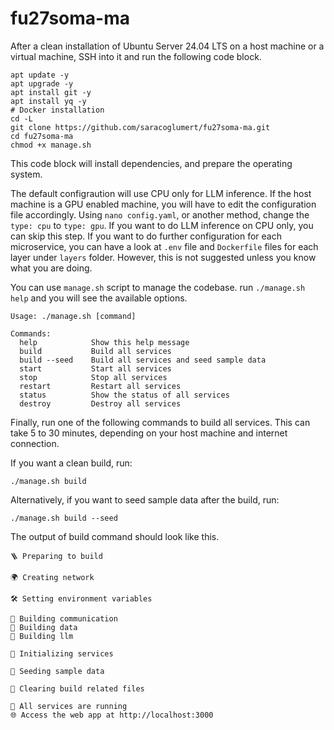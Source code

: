 # fu27soma-ma

After a clean installation of Ubuntu Server 24.04 LTS on a host machine or a virtual machine, SSH into it and run the following code block.

```
apt update -y
apt upgrade -y
apt install git -y
apt install yq -y
# Docker installation
cd -L
git clone https://github.com/saracoglumert/fu27soma-ma.git
cd fu27soma-ma
chmod +x manage.sh
```

This code block will install dependencies, and prepare the operating system. 

The default configraution will use CPU only for LLM inference. If the host machine is a GPU enabled machine, you will have to edit the configuration file accordingly.  Using `nano config.yaml`, or another method, change the `type: cpu` to `type: gpu`. If you want to do LLM inference on CPU only, you can skip this step. If you want to do further configuration for each microservice, you can have a look at `.env` file and `Dockerfile` files for each layer under `layers` folder. However, this is not suggested unless you know what you are doing.

You can use `manage.sh` script to manage the codebase. run `./manage.sh help` and you will see the available options.
```
Usage: ./manage.sh [command]

Commands:
  help            Show this help message
  build           Build all services
  build --seed    Build all services and seed sample data
  start           Start all services
  stop            Stop all services
  restart         Restart all services
  status          Show the status of all services
  destroy         Destroy all services
```

Finally, run one of the following commands to build all services. This can take 5 to 30 minutes, depending on your host machine and internet connection.

If you want a clean build, run:
```
./manage.sh build
```
Alternatively, if you want to seed sample data after the build, run:
```
./manage.sh build --seed
```

The output of build command should look like this.
```
🪜 Preparing to build

🌍 Creating network

🛠️ Setting environment variables

🚀 Building communication
🚀 Building data
🚀 Building llm

💨 Initializing services

🌱 Seeding sample data

🧹 Clearing build related files

🎉 All services are running
🌐 Access the web app at http://localhost:3000
```